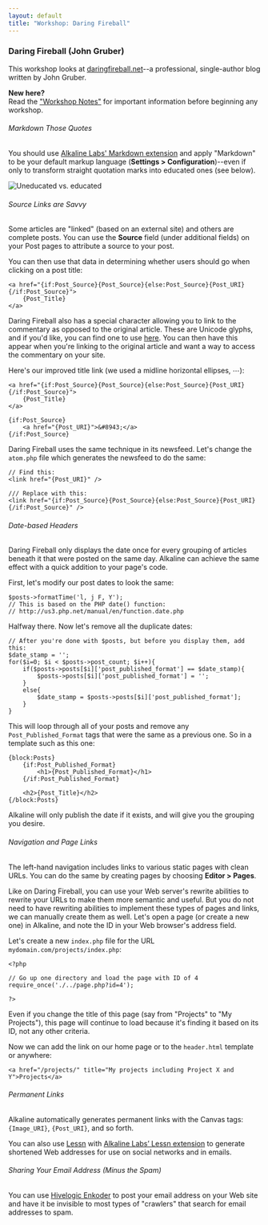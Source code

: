 ```yaml
---
layout: default
title: "Workshop: Daring Fireball"
---
```


### Daring Fireball (John Gruber)

This workshop looks at [daringfireball.net](http://www.daringfireball.net)--a professional, single-author blog written by John Gruber.

<div class="note">
	<strong>New here?</strong><br />
	Read the <a href="/guide/workshop/notes/">"Workshop Notes"</a> for important information before beginning any workshop.
</div>

###### Markdown Those Quotes

You should use [Alkaline Labs' Markdown extension](http://www.alkalinelabs.com/#markdown) and apply "Markdown" to be your default markup language (**Settings > Configuration**)--even if only to transform straight quotation marks into educated ones (see below).

![Uneducated vs. educated](/guide/workshop/daring-fireball/educated.png)

###### Source Links are Savvy

Some articles are "linked" (based on an external site) and others are complete posts. You can use the **Source** field (under additional fields) on your Post pages to attribute a source to your post.

You can then use that data in determining whether users should go when clicking on a post title:

	<a href="{if:Post_Source}{Post_Source}{else:Post_Source}{Post_URI}{/if:Post_Source}">
		{Post_Title}
	</a>

Daring Fireball also has a special character allowing you to link to the commentary as opposed to the original article. These are Unicode glyphs, and if you'd like, you can find one to use <a href="http://theorem.ca/~mvcorks/code/charsets/auto.html">here</a>. You can then have this appear when you're linking to the original article and want a way to access the commentary on your site.

Here's our improved title link (we used a midline horizontal ellipses, &#8943;):

	<a href="{if:Post_Source}{Post_Source}{else:Post_Source}{Post_URI}{/if:Post_Source}">
		{Post_Title}
	</a>
	
	{if:Post_Source}
		<a href="{Post_URI}">&#8943;</a>
	{/if:Post_Source}

Daring Fireball uses the same technique in its newsfeed. Let's change the `atom.php` file which generates the newsfeed to do the same:
	
	// Find this:
	<link href="{Post_URI}" />
	
	/// Replace with this:
	<link href="{if:Post_Source}{Post_Source}{else:Post_Source}{Post_URI}{/if:Post_Source}" />


###### Date-based Headers

Daring Fireball only displays the date once for every grouping of articles beneath it that were posted on the same day. Alkaline can achieve the same effect with a quick addition to your page's code.

First, let's modify our post dates to look the same:

	$posts->formatTime('l, j F, Y');
	// This is based on the PHP date() function:
	// http://us3.php.net/manual/en/function.date.php

Halfway there. Now let's remove all the duplicate dates:

	// After you're done with $posts, but before you display them, add this:
	$date_stamp = '';
	for($i=0; $i < $posts->post_count; $i++){
		if($posts->posts[$i]['post_published_format'] == $date_stamp){
			$posts->posts[$i]['post_published_format'] = '';
		}
		else{
			$date_stamp = $posts->posts[$i]['post_published_format'];
		}
	}

This will loop through all of your posts and remove any `Post_Published_Format` tags that were the same as a previous one. So in a template such as this one:

	{block:Posts}
		{if:Post_Published_Format}
			<h1>{Post_Published_Format}</h1>
		{/if:Post_Published_Format}
		
		<h2>{Post_Title}</h2>
	{/block:Posts}

Alkaline will only publish the date if it exists, and will give you the grouping you desire.

###### Navigation and Page Links

The left-hand navigation includes links to various static pages with clean URLs. You can do the same by creating pages by choosing **Editor > Pages**.

Like on Daring Fireball, you can use your Web server's rewrite abilities to rewrite your URLs to make them more semantic and useful. But you do not need to have rewriting abilities to implement these types of pages and links, we can manually create them as well. Let's open a page (or create a new one) in Alkaline, and note the ID in your Web browser's address field.

Let's create a new `index.php` file for the URL `mydomain.com/projects/index.php`:

	<?php
	
	// Go up one directory and load the page with ID of 4
	require_once('./../page.php?id=4');
	
	?>
	
Even if you change the title of this page (say from "Projects" to "My Projects"), this page will continue to load because it's finding it based on its ID, not any other criteria.

Now we can add the link on our home page or to the `header.html` template or anywhere:

	<a href="/projects/" title="My projects including Project X and Y">Projects</a>


###### Permanent Links

Alkaline automatically generates permanent links with the Canvas tags: `{Image_URI}`, `{Post_URI}`, and so forth.

You can also use <a href="http://www.shauninman.com/archive/2009/08/17/less_n">Lessn</a> with <a href="http://www.alkalinelabs.com/#lessn">Alkaline Labs&#8217; Lessn extension</a> to generate shortened Web addresses for use on social networks and in emails.


###### Sharing Your Email Address (Minus the Spam)

You can use [Hivelogic Enkoder](http://hivelogic.com/enkoder/) to post your email address on your Web site and have it be invisible to most types of "crawlers" that search for email addresses to spam.